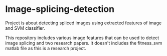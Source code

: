 # Image-splicing-detection
Project is about detecting spliced images using extracted features of image and SVM classifier.

This repository includes various image features that can be used to detect image splicing and two research papers.
It doesn't includes the fitness_svm matlab file as this is a research project.
